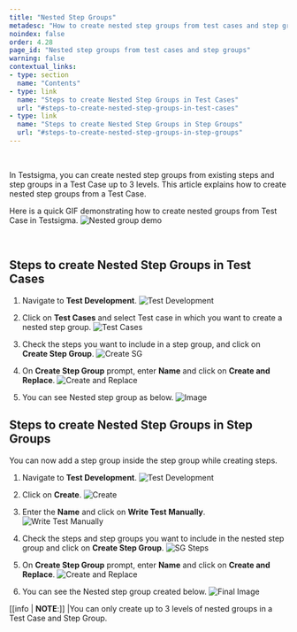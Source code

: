 ```yaml
---
title: "Nested Step Groups"
metadesc: "How to create nested step groups from test cases and step groups"
noindex: false
order: 4.28
page_id: "Nested step groups from test cases and step groups"
warning: false
contextual_links:
- type: section
  name: "Contents"
- type: link
  name: "Steps to create Nested Step Groups in Test Cases"
  url: "#steps-to-create-nested-step-groups-in-test-cases"
- type: link
  name: "Steps to create Nested Step Groups in Step Groups"
  url: "#steps-to-create-nested-step-groups-in-step-groups"
---
```

<br>

In Testsigma, you can create nested step groups from existing steps and step groups in a Test Case up to 3 levels. This article explains how to create nested step groups from a Test Case.

Here is a quick GIF demonstrating how to create nested groups from Test Case in Testsigma.
![Nested group demo](https://s3.amazonaws.com/static-docs.testsigma.com/new_images/projects/applications/nestedgroupsdemo.gif)

<br>

## **Steps to create Nested Step Groups in Test Cases**
1. Navigate to **Test Development**.
![Test Development](https://s3.amazonaws.com/static-docs.testsigma.com/new_images/projects/applications/td.png)

2. Click on **Test Cases** and select Test case in which you want to create a nested step group.
![Test Cases](https://s3.amazonaws.com/static-docs.testsigma.com/new_images/projects/applications/testcases.png)

3. Check the steps you want to include in a step group, and click on **Create Step Group**.
![Create SG](https://s3.amazonaws.com/static-docs.testsigma.com/new_images/projects/applications/clickoncreatesg.png)

4. On **Create Step Group** prompt, enter **Name** and click on **Create and Replace**.
![Create and Replace](https://s3.amazonaws.com/static-docs.testsigma.com/new_images/projects/applications/craeteandreplace.png)

5. You can see Nested step group as below. 
![Image](https://s3.amazonaws.com/static-docs.testsigma.com/new_images/projects/applications/nestedgroups.png)

## **Steps to create Nested Step Groups in Step Groups**
You can now add a step group inside the step group while creating steps. 

1. Navigate to **Test Development**.
![Test Development](https://s3.amazonaws.com/static-docs.testsigma.com/new_images/projects/applications/td.png)

2. Click on **Create**.
![Create](https://s3.amazonaws.com/static-docs.testsigma.com/new_images/projects/applications/clickoncreate.png)

3. Enter the **Name** and click on **Write Test Manually**.
![Write Test Manually](https://s3.amazonaws.com/static-docs.testsigma.com/new_images/projects/applications/writestepsmanually.png)

4. Check the steps and step groups you want to include in the nested step group and click on **Create Step Group**.
![SG Steps](https://s3.amazonaws.com/static-docs.testsigma.com/new_images/projects/applications/stepgroupssteps.png)

5. On **Create Step Group** prompt, enter **Name** and click on **Create and Replace**.
![Create and Replace](https://s3.amazonaws.com/static-docs.testsigma.com/new_images/projects/applications/stepgroupprompt.png) 

5. You can see the Nested step group created below. 
![Final Image](https://s3.amazonaws.com/static-docs.testsigma.com/new_images/projects/applications/youcansee.png)

[[info | **NOTE**:]]
|You can only create up to 3 levels of nested groups in a Test Case and Step Group. 